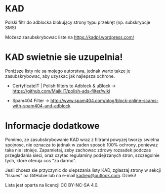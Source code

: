 # KAD
Polski filtr do adblocka blokujący strony typu przekręt (np. subskrypcje SMS)

Możesz zasubskrybowac liste na https://kadpl.wordpress.com/

# KAD swietnie sie uzupelnia!
Poniższe listy nie sa mojego autorstwa, jednak warto takze je zasubskrybowac, aby uzyskac jak najlepsza ochrone.

* CertyficateIT | Polish filters to Adblock & uBlock -> https://github.com/MajkiIT/polish-ads-filter/wiki

* Spam404 Filter -> http://www.spam404.com/blog/block-online-scams-with-spam404-and-adblock

# Informacje dodatkowe
Pomimo, ze zasubskrybowanie KAD wraz z filtrami powyzej tworzy swietna spojnosc, nie oznacza to jednak w zaden sposob 100% ochrony, poniewaz taka nie istnieje. Zapamietaj, zeby zachowac zdrowy rozsadek podczas przegladania sieci, oraz czytac regulaminy podejrzanych stron, szczegolnie tych, ktore oferuja cos "za darmo".

Jesli chcesz sie przyczynic do ulepszania listy KAD, zglaszaj strony w sekcji "Issues" na GitHubie lub na e-mail kadrep@outlook.com. Dzieki!

Lista jest oparta na licencji CC BY-NC-SA 4.0.
